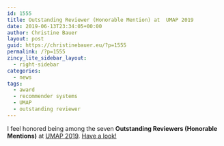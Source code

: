 ```yaml
---
id: 1555
title: Outstanding Reviewer (Honorable Mention) at  UMAP 2019
date: 2019-06-13T23:34:05+00:00
author: Christine Bauer
layout: post
guid: https://christinebauer.eu/?p=1555
permalink: /?p=1555
zincy_lite_sidebar_layout:
  - right-sidebar
categories:
  - news
tags:
  - award
  - recommender systems
  - UMAP
  - outstanding reviewer
---
```

I feel honored being among the seven **Outstanding Reviewers (Honorable Mentions)** at <a href="http://www.cyprusconferences.org/umap2019/index.html" rel="noopener noreferrer" target="_blank">UMAP 2019</a>. <a href="http://www.cyprusconferences.org/umap2019/pages/committee.html" rel="noopener noreferrer" target="_blank">Have a look!</a>